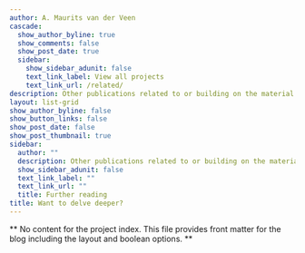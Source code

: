 ```yaml
---
author: A. Maurits van der Veen
cascade:
  show_author_byline: true
  show_comments: false
  show_post_date: true
  sidebar:
    show_sidebar_adunit: false
    text_link_label: View all projects
    text_link_url: /related/
description: Other publications related to or building on the material in the book.
layout: list-grid
show_author_byline: false
show_button_links: false
show_post_date: false
show_post_thumbnail: true
sidebar:
  author: ""
  description: Other publications related to or building on the material in <i>Covering Muslims<i>.
  show_sidebar_adunit: false
  text_link_label: ""
  text_link_url: ""
  title: Further reading
title: Want to delve deeper?
---
```


** No content for the project index. This file provides front matter for the blog including the layout and boolean options. **
